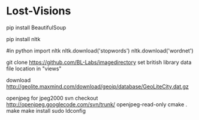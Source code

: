 Lost-Visions
============

pip install BeautifulSoup

pip install nltk

#in python
import nltk
nltk.download('stopwords')
nltk.download('wordnet')


git clone https://github.com/BL-Labs/imagedirectory
set british library data file location in "views"

download
http://geolite.maxmind.com/download/geoip/database/GeoLiteCity.dat.gz


openjpeg for jpeg2000
svn checkout http://openjpeg.googlecode.com/svn/trunk/ openjpeg-read-only
cmake .
make
make install
sudo ldconfig
